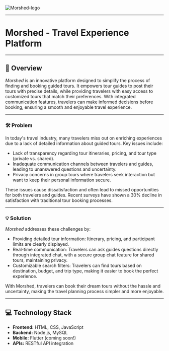 ![Morshed-logo](https://github.com/user-attachments/assets/3bf2c655-f114-4a5c-9b74-868f0d1cca62)

---

# Morshed - Travel Experience Platform
---

## 📘 Overview
*Morshed* is an innovative platform designed to simplify the process of finding and booking guided tours. It empowers tour guides to post their tours with precise details, while providing travelers with easy access to customized tours that match their preferences. With integrated communication features, travelers can make informed decisions before booking, ensuring a smooth and enjoyable travel experience.</p>

---

### 🛠️ Problem
In today's travel industry, many travelers miss out on enriching experiences due to a lack of detailed information about guided tours. Key issues include:
        
- Lack of transparency regarding tour itineraries, pricing, and tour type (private vs. shared).
- Inadequate communication channels between travelers and guides, leading to unanswered questions and uncertainty.
- Privacy concerns in group tours where travelers seek interaction but want to keep their personal information secure.

These issues cause dissatisfaction and often lead to missed opportunities for both travelers and guides. Recent surveys have shown a 30% decline in satisfaction with traditional tour booking processes.

---
### 💡 Solution
*Morshed* addresses these challenges by:

- Providing detailed tour information: Itinerary, pricing, and participant limits are clearly displayed.
- Real-time communication: Travelers can ask guides questions directly through integrated chat, with a secure group chat feature for shared tours, maintaining privacy.
- Customizable search filters: Travelers can find tours based on destination, budget, and trip type, making it easier to book the perfect experience.

With Morshed, travelers can book their dream tours without the hassle and uncertainty, making the travel planning process simpler and more enjoyable.

---

## 💻 Technology Stack
- **Frontend:** HTML, CSS, JavaScript
- **Backend:** Node.js, MySQL
- **Mobile:** Flutter (coming soon!)
- **APIs:** RESTful API integration

